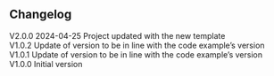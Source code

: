 ## Changelog  
V2.0.0 2024-04-25 Project updated with the new template  
V1.0.2 Update of version to be in line with the code example’s version  
V1.0.1 Update of version to be in line with the code example’s version  
V1.0.0 Initial version  
